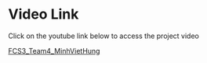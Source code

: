 # Video Link
Click on the youtube link below to access the project video

[FCS3_Team4_MinhVietHung](https://youtu.be/4mTd6WbsbXk)
